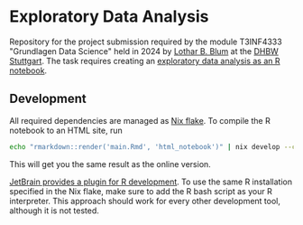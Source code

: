 # Exploratory Data Analysis

Repository for the project submission required by the module T3INF4333 "Grundlagen Data Science" held in 2024 by
[Lothar B. Blum](mailto:blum@blumdesign.eu) at the [DHBW Stuttgart](https://dhbw-stuttgart.de/).
The task requires creating
an [exploratory data analysis as an R notebook](https://hfxbse.github.io/dhbw-data-analysis/).

## Development

All required dependencies are managed as [Nix flake](https://wiki.nixos.org/wiki/Flakes).
To compile the R notebook to an HTML site, run

```sh
echo "rmarkdown::render('main.Rmd', 'html_notebook')" | nix develop --command R --slave
```

This will get you the same result as the online version.

[JetBrain provides a plugin for R development](https://www.jetbrains.com/help/pycharm/r-plugin-support.html).
To use the same R installation specified in the Nix flake, make sure to add the R bash script as your R interpreter.
This approach should work for every other development tool, although it is not tested.
